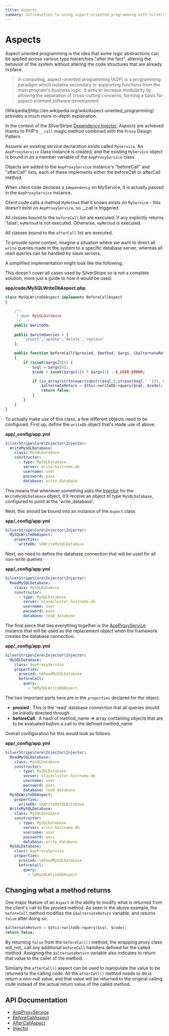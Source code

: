 ```yaml
---
title: Aspects
summary: Introduction to using aspect-oriented programming with SilverStripe.
---
```


# Aspects

Aspect oriented programming is the idea that some logic abstractions can be applied across various type hierarchies 
"after the fact", altering the behavior of the system without altering the code structures that are already in place. 

> In computing, aspect-oriented programming (AOP) is a programming paradigm which isolates secondary or supporting 
> functions from the main program's business logic. It aims to increase modularity by allowing the separation of 
> cross-cutting concerns, forming a basis for aspect-oriented software development.

<div class="notice" markdown="1">
[Wikipedia](http://en.wikipedia.org/wiki/Aspect-oriented_programming) provides a much more in-depth explanation.
</div>

In the context of the SilverStripe [Dependency Injector](injector), Aspects are achieved thanks to PHP's `__call` magic 
method combined with the `Proxy` Design Pattern.

Assume an existing service declaration exists called `MyService`. An `AopProxyService` class instance is created, and 
the existing `MyService` object is bound in as a member variable of the `AopProxyService` class.

Objects are added to the `AopProxyService` instance's "beforeCall" and "afterCall" lists; each of these implements 
either the beforeCall or afterCall method.

When client code declares a `$dependency` on MyService, it is actually passed in the `AopProxyService` instance.

Client code calls a method `MyMethod` that it knows exists on `MyService` - this doesn't exist on `AopProxyService`, so 
__call is triggered.

All classes bound to the `beforeCall` list are executed; if any explicitly returns 'false', `myMethod` is not executed.
Otherwise, `myMethod` is executed. 

All classes bound to the `afterCall` list are executed.

To provide some context, imagine a situation where we want to direct all `write` queries made in the system to a 
specific database server, whereas all read queries can be handled by slave servers. 

A simplified implementation might look like the following.

<div class="notice" markdown="1">
This doesn't cover all cases used by SilverStripe so is not a complete solution, more just a guide to how it would be 
used. 
</div>

**app/code/MySQLWriteDbAspect.php**


```php
class MySQLWriteDbAspect implements BeforeCallAspect 
{

    /**
     * @var MySQLDatabase
     */
    public $writeDb;
    
    public $writeQueries = [
        'insert','update','delete','replace'
    ];

    public function beforeCall($proxied, $method, $args, &$alternateReturn) 
    {
        if (isset($args[0])) {
            $sql = $args[0];
            $code = isset($args[1]) ? $args[1] : E_USER_ERROR;

            if (in_array(strtolower(substr($sql,0,strpos($sql,' '))), $this->writeQueries)) {
                $alternateReturn = $this->writeDb->query($sql, $code);
                return false;
            }
        }
    }
}
```

To actually make use of this class, a few different objects need to be configured. First up, define the `writeDb`
object that's made use of above.

**app/_config/app.yml**


```yml
SilverStripe\Core\Injector\Injector:
  WriteMySQLDatabase:
    class: MySQLDatabase
    constructor:
      - type: MySQLDatabase
        server: write.hostname.db
        username: user
        password: pass
        database: write_database
```

This means that whenever something asks the [Injector](api:SilverStripe\Core\Injector\Injector) for the `WriteMySQLDatabase` object, it'll receive an object 
of type `MySQLDatabase`, configured to point at the 'write_database'.

Next, this should be bound into an instance of the `Aspect` class

**app/_config/app.yml**

```yml
SilverStripe\Core\Injector\Injector:
  MySQLWriteDbAspect:
    properties:
      writeDb: %$WriteMySQLDatabase
```

Next, we need to define the database connection that will be used for all non-write queries

**app/_config/app.yml**

```yml
SilverStripe\Core\Injector\Injector:
  ReadMySQLDatabase:
    class: MySQLDatabase
    constructor:
      - type: MySQLDatabase
        server: slavecluster.hostname.db
        username: user
        password: pass
        database: read_database
```

The final piece that ties everything together is the [AopProxyService](api:SilverStripe\Core\Injector\AopProxyService) instance that will be used as the replacement
object when the framework creates the database connection.

**app/_config/app.yml**

```yml
SilverStripe\Core\Injector\Injector:
  MySQLDatabase:
    class: AopProxyService
    properties:
      proxied: %$ReadMySQLDatabase
      beforeCall:
        query: 
          - %$MySQLWriteDbAspect
```

The two important parts here are in the `properties` declared for the object.

- **proxied** : This is the 'read' database connection that all queries should be initially directed through.
- **beforeCall** : A hash of method\_name => array containing objects that are to be evaluated _before_ a call to the 
defined method\_name

Overall configuration for this would look as follows

**app/_config/app.yml**

```yml
SilverStripe\Core\Injector\Injector:
  ReadMySQLDatabase:
    class: MySQLDatabase
    constructor:
      - type: MySQLDatabase
        server: slavecluster.hostname.db
        username: user
        password: pass
        database: read_database
  MySQLWriteDbAspect:
    properties:
      writeDb: %$WriteMySQLDatabase
  WriteMySQLDatabase:
    class: MySQLDatabase
    constructor:
      - type: MySQLDatabase
        server: write.hostname.db
        username: user
        password: pass
        database: write_database
  MySQLDatabase:
    class: AopProxyService
    properties:
      proxied: %$ReadMySQLDatabase
      beforeCall:
        query: 
          - %$MySQLWriteDbAspect
```

## Changing what a method returns

One major feature of an `Aspect` is the ability to modify what is returned from the client's call to the proxied method.
As seen in the above example, the `beforeCall` method modifies the `&$alternateReturn` variable, and returns `false` 
after doing so. 

```php
$alternateReturn = $this->writeDb->query($sql, $code);
return false;
```

By returning `false` from the `beforeCall()` method, the wrapping proxy class will_not_ call any additional `beforeCall`
handlers defined for the called method. Assigning the `$alternateReturn` variable also indicates to return that value
to the caller of the method. 

Similarly the `afterCall()` aspect can be used to manipulate the value to be returned to the calling code. All the
`afterCall()` method needs to do is return a non-null value, and that value will be returned to the original calling 
code instead of the actual return value of the called method. 


## API Documentation

* [AopProxyService](api:SilverStripe\Core\Injector\AopProxyService)
* [BeforeCallAspect](api:SilverStripe\Core\Injector\BeforeCallAspect)
* [AfterCallAspect](api:SilverStripe\Core\Injector\AfterCallAspect)
* [Injector](api:SilverStripe\Core\Injector\Injector)
